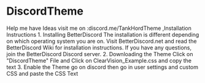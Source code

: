 # DiscordTheme
Help me have Ideas visit me on :discord.me/TankHordTheme ,Installation Instructions 1. Installing BetterDiscord The installation is different depending on which operating system you are on. Visit BetterDiscord.net and read the BetterDiscord Wiki for installation instructions. If you have any questions, join the BetterDiscord Discord server. 2. Downloading the Theme Click on "DiscordTheme" File and Click on ClearVision_Example.css and copy the text 3. Enable the Theme go on discord then go in user settings and custom CSS and paste the CSS Text
